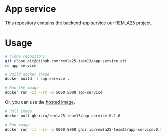 # App service
This repository contains the backend app service our REMLA25 project.

# Usage
```sh
# Clone repository 
git clone git@github.com:remla25-team13/app-service.git
cd app-service

# Build docker image
docker build -t app-service .

# Run the image
docker run -it --rm -p 5000:5000 app-service
```

Or, you can use the [hosted image](https://github.com/remla25-team13/app-service/pkgs/container/app-service).
```sh
# Pull image
docker pull ghcr.io/remla25-team13/app-service:0.1.0

# Run image
docker run -it --rm -p 5000:5000 ghcr.io/remla25-team13/app-service:0.1.0
```
